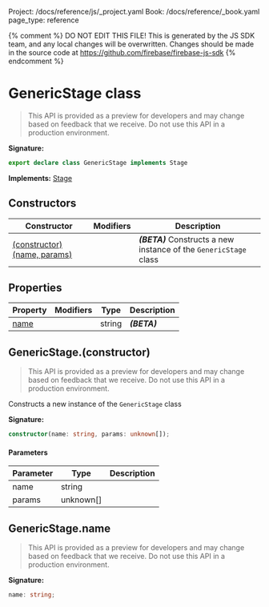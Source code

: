 Project: /docs/reference/js/_project.yaml
Book: /docs/reference/_book.yaml
page_type: reference

{% comment %}
DO NOT EDIT THIS FILE!
This is generated by the JS SDK team, and any local changes will be
overwritten. Changes should be made in the source code at
https://github.com/firebase/firebase-js-sdk
{% endcomment %}

# GenericStage class
> This API is provided as a preview for developers and may change based on feedback that we receive. Do not use this API in a production environment.
> 


<b>Signature:</b>

```typescript
export declare class GenericStage implements Stage 
```
<b>Implements:</b> [Stage](./firestore_lite.stage.md#stage_interface)

## Constructors

|  Constructor | Modifiers | Description |
|  --- | --- | --- |
|  [(constructor)(name, params)](./firestore_lite.genericstage.md#genericstageconstructor) |  | <b><i>(BETA)</i></b> Constructs a new instance of the <code>GenericStage</code> class |

## Properties

|  Property | Modifiers | Type | Description |
|  --- | --- | --- | --- |
|  [name](./firestore_lite.genericstage.md#genericstagename) |  | string | <b><i>(BETA)</i></b> |

## GenericStage.(constructor)

> This API is provided as a preview for developers and may change based on feedback that we receive. Do not use this API in a production environment.
> 

Constructs a new instance of the `GenericStage` class

<b>Signature:</b>

```typescript
constructor(name: string, params: unknown[]);
```

#### Parameters

|  Parameter | Type | Description |
|  --- | --- | --- |
|  name | string |  |
|  params | unknown\[\] |  |

## GenericStage.name

> This API is provided as a preview for developers and may change based on feedback that we receive. Do not use this API in a production environment.
> 

<b>Signature:</b>

```typescript
name: string;
```
